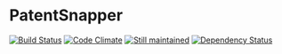 # PatentSnapper

[![Build Status](https://secure.travis-ci.org/doolin/patentsnapper.png)](http://travis-ci.org/doolin/patentsnapper)
[![Code
Climate](https://codeclimate.com/badge.png)](https://codeclimate.com/github/doolin/patentsnapper)
[![Still
maintained](http://stillmaintained.com/stillmaintained/stillmaintained.png)](http://stillmaintained.com/doolin/patentsnapper)
[![Dependency Status](https://gemnasium.com/doolin/patentsnapper.png)](https://gemnasium.com/doolin/patentsnapper)